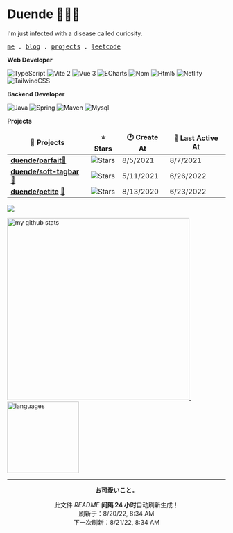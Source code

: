 # Duende 🧑🏻‍💻 

I'm just infected with a disease called curiosity.

<p align="left">
  <samp>
    <a href="https://duende.netlify.app/">me</a> .
    <a href="https://duende.netlify.app/posts">blog</a> .
    <a href="https://duende.netlify.app/projects">projects</a> .
    <a href="https://duende.netlify.app/codes">leetcode</a>
  </samp>
</p>

**Web Developer**

<p>
  <img alt="TypeScript"
    src="https://img.shields.io/badge/-TypeScript-007ACC?style=flat-square&logo=typescript&logoColor=white" />
  <img alt="Vite 2" src="https://img.shields.io/badge/-Vite2-81A3F9?style=flat-square&logo=vite&logoColor=white" />
  <img alt="Vue 3" src="https://img.shields.io/badge/-Vue3-5BA17F?style=flat-square&logo=vue.js&logoColor=white" />
  <img alt="ECharts"
    src="https://img.shields.io/badge/-ECharts-E10098?style=flat-square&logo=apacheecharts&logoColor=white" />
  <img alt="Npm" src="https://img.shields.io/badge/-NPM-CB3837?style=flat-square&logo=npm&logoColor=white" />
  <img alt="Html5" src="https://img.shields.io/badge/-HTML5-E34F26?style=flat-square&logo=html5&logoColor=white" />
  <img alt="Netlify" src="https://img.shields.io/badge/-Netlify-5DE9E0?style=flat-square&logo=netlify&logoColor=white" />
  <img alt="TailwindCSS"
    src="https://img.shields.io/badge/-tailwindcss-50B3D0?style=flat-square&logo=tailwindcss&logoColor=white" />
</p>

**Backend Developer**

<p>
  <img alt="Java" 
    src="https://img.shields.io/badge/-Java-ea2845?style=flat-square&logo=openjdk&logoColor=white" />
  <img alt="Spring" src="https://img.shields.io/badge/-Spring-6DB33F?style=flat-square&logo=spring&logoColor=white" />
  <img alt="Maven" 
    src="https://img.shields.io/badge/-Maven-0088CC?style=flat-square&logo=apachemaven&logoColor=white" />
  <img alt="Mysql" src="https://img.shields.io/badge/-Mysql-F29111?style=flat-square&logo=mysql&logoColor=white" />
</p>

**Projects**

<table><thead align=center><tr border: none;><td><b>🎁 Projects</b></td><td><b>⭐ Stars</b></td><td><b>🕐 Create At</b></td><td><b>📅 Last Active At</b></td></tr></thead><tbody><tr><td><a href=https://github.com/dud9/parfait target=_blank><b>duende/parfait</b></a><a href=https://https://github.com/dud9/parfait/ target=_blank>🔗</a></td><td><img alt=Stars src="https://img.shields.io/github/stars/dud9/parfait?style=flat-square&labelColor=343b41"></td><td>8/5/2021</td><td>8/7/2021</td></tr><tr><td><a href=https://github.com/dud9/soft-tagbar target=_blank><b>duende/soft-tagbar</b></a> <a href=https://https://github.com/dud9/soft-tagbar/ target=_blank>🔗</a></td><td><img alt=Stars src="https://img.shields.io/github/stars/dud9/soft-tagbar?style=flat-square&labelColor=343b41"></td><td>5/11/2021</td><td>6/26/2022</td></tr><tr><td><a href=https://github.com/dud9/petite target=_blank><b>duende/petite</b></a> <a href=https://https://github.com/dud9/petite/ target=_blank>🔗</a></td><td><img alt=Stars src="https://img.shields.io/github/stars/dud9/petite?style=flat-square&labelColor=343b41"></td><td>8/13/2020</td><td>6/23/2022</td></tr></tbody></table>

<a href="#">
    <p align="left">
        <img src="https://github-profile-trophy.vercel.app/?username=dud9&column=7&theme=onedark" 
        style="border: none;" />
    </p>
</a>

<a align="center" href="#">
  <p align="left">
    <img src="https://github-readme-stats.vercel.app/api?username=dud9&show_icons=true&theme=highcontrast"
     alt="my github stats" width="420" />&nbsp;<img src="https://github-readme-stats.vercel.app/api/top-langs/?username=dud9&layout=compact&theme=highcontrast" alt="languages" height="165" />
  </p>
</a>

------------

<p align=center><strong>お可愛いこと。</strong></p>
<p align=center>此文件 <i>README</i> <b>间隔 24 小时</b>自动刷新生成！<br>刷新于：8/20/22, 8:34 AM<br>下一次刷新：8/21/22, 8:34 AM</p>




